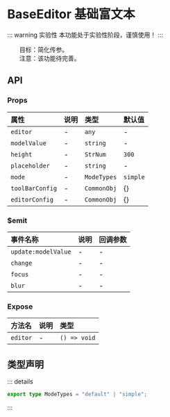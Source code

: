 # BaseEditor 基础富文本  <Badge class="title-badge" type="warning" text="beta" />

::: warning 实验性
本功能处于实验性阶段，谨慎使用！
:::

&emsp;&emsp;目标：简化传参。  
&emsp;&emsp;注意：该功能待完善。


## API 

### Props

|属性|说明|类型|默认值|
|:---|:---|:---|:---|
|`editor`|-|`any`|-|
|`modelValue`|-|`string`|-|
|`height`|-|`StrNum`|`300`|
|`placeholder`|-|`string`|-|
|`mode`|-|`ModeTypes`|`simple`|
|`toolBarConfig`|-|`CommonObj`|{}|
|`editorConfig`|-|`CommonObj`|{}|

### $emit

|事件名称|说明|回调参数|
|:---|:---|:---|
|`update:modelValue`|-|-|
|`change`|-|-|
|`focus`|-|-|
|`blur`|-|-|

### Expose

|方法名|说明|类型|
|:---|:---|:---|
|`editor`|-|`() => void`|


## 类型声明

::: details


``` ts
export type ModeTypes = "default" | "simple";
```

:::  
